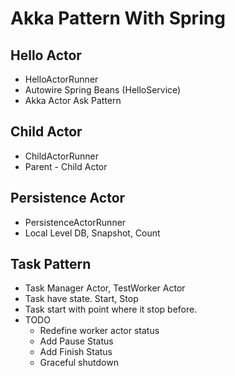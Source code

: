 # Akka Pattern With Spring

## Hello Actor
- HelloActorRunner
- Autowire Spring Beans (HelloService)
- Akka Actor Ask Pattern

## Child Actor
- ChildActorRunner
- Parent - Child Actor

## Persistence Actor
- PersistenceActorRunner
- Local Level DB, Snapshot, Count


## Task Pattern
- Task Manager Actor, TestWorker Actor
- Task have state. Start, Stop
- Task start with point where it stop before.
- TODO
  - Redefine worker actor status
  - Add Pause Status
  - Add Finish Status
  - Graceful shutdown
